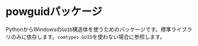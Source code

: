 # powguidパッケージ

PythonからWindowsの`GUID`構造体を使うためのパッケージです。標準ライブラリのみに依存します。`comtypes.GUID`を使わない場合に参照します。
